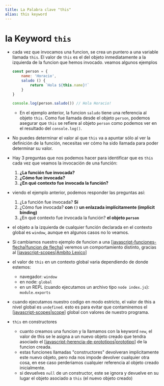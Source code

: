 ```yaml
---
title: La Palabra clave "this"
alias: this keyword
---
```


# la Keyword `this`

- cada vez que invocamos una funcion, se crea un puntero a una variable llamada `this`. El valor de `this` es el del objeto inmediatamente a la izquierda de la funcion que hemos invocado. veamos algunos ejemplos
  
  ```js
  const person = {
      name: 'Horacio',
      saludo () {
          return `Hola ${this.name}!`
      }
  }

  console.log(person.saludo()) // Hola Horacio!
  ```

  - En el ejemplo anterior, la funcion `saludo` tiene una referencia al objeto `this`. Como fue llamada desde el objeto `person`, podemos asegurar que `this` se refiere al objeto `person` como podemos ver en el resultado del `console.log()`.
- No puedes determinar el valor al que `this` va a apuntar sólo al ver la definición de la función, necesitas ver cómo ha sido llamada para poder determinar su valor.
- Hay 3 preguntas que nos podemos hacer para identificar que es `this` cada vez que veamos la invocación de una función:
    
    1. **¿La función fue invocada?**
    2. **¿Cómo fue invocada?**
    3. **¿En qué contexto fue invocada la función?**

- viendo el ejemplo anterior, podemos responder las preguntas así:

    1. ¿La función fue invocada? **Sí**
    2. ¿Cómo fue invocada? **con `()` un enlazada implícitamente (implicit binding)**
    3. ¿En qué contexto fue invocada la función? **el objeto `person`**

- el objeto a la izquierda de cualquier función declarada en el contexto global es `window`, aunque en algunos casos no lo veamos.

- Si cambiamos nuestro ejemplo de funcion a una [[javascript-funciones-flecha|funcion de flecha]] veremos un comportamiento distinto, gracias al [[javascript-scopes|Ambito Lexico]]

- el valor de `this` en un contexto global varia dependiendo de donde estemos:
  - navegador: `window`
  - en node: `global`
  - en un REPL (cuando ejecutamos un archivo tipo `node index.js`): `module.exports`
- cuando ejecutamos nuestro codigo en modo estricto, el valor de this a nivel global es `undefined`. esto es para evitar que contaminemos el [[javascript-scopes|scope]] global con valores de nuestro programa.
- `this` en constructores
  - cuanto creamos una funcion y la llamamos con la keyword `new`, el valor de this se le asigna a un nuevo objeto creado que tendra asociado el [[javascript-herencia-de-prototipos|prototipo]] de la funcion creada.
  - estas funciones llamadas "constructores" devolveran implicitamente este nuevo objeto, pero nda nos impode devolver cualquier otra cosa, en ese caso perderiamos cualquier referencia al objeto creado inicialmente.
  - si devuelves `null` de un constructor, este se ignora y devuelve en su lugar el objeto asociado a `this` (el nuevo objeto creado)

[//begin]: # "Autogenerated link references for markdown compatibility"
[javascript-funciones-flecha|funcion de flecha]: javascript-funciones-flecha "Funciones de Flecha o Arrow Functions"
[javascript-scopes|Ambito Lexico]: javascript-scopes "Ambitos de bloque o Scopes"
[javascript-scopes|scope]: javascript-scopes "Ambitos de bloque o Scopes"
[javascript-herencia-de-prototipos|prototipo]: javascript-herencia-de-prototipos "Herencia de Prototipos"
[//end]: # "Autogenerated link references"